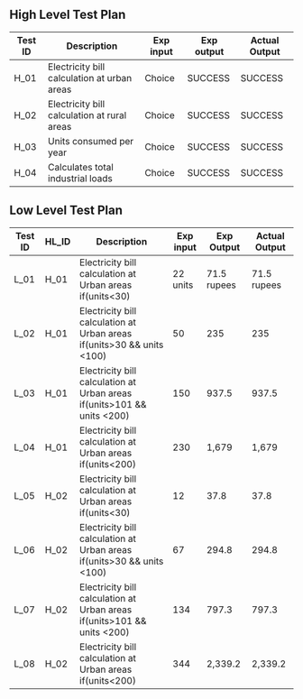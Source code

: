 ##  High Level Test Plan

|**Test ID**|**Description**|**Exp input**|**Exp output**|**Actual Output**|
|----|----|----|---|---|
|H_01|	Electricity bill calculation at urban areas|	Choice|SUCCESS|	SUCCESS
|H_02|	Electricity bill calculation at rural areas|	Choice|	SUCCESS|	SUCCESS
|H_03|	Units consumed per year|	Choice|	SUCCESS|	SUCCESS
|H_04|	Calculates total industrial loads|	Choice|	SUCCESS|	SUCCESS

## Low Level Test Plan

|**Test ID**|**HL_ID**|**Description**|**Exp input**|**Exp Output**|**Actual Output**|
|---|---|---|---|---|---|
|L_01|	H_01|	Electricity bill calculation at Urban areas if(units<30)|	22 units|	71.5 rupees|	71.5 rupees
|L_02|	H_01|	Electricity bill calculation at Urban areas if(units>30 && units <100)|	50|	235|	235
|L_03|	H_01|	Electricity bill calculation at Urban areas if(units>101 && units <200)|	150|	937.5|	937.5
|L_04|	H_01|	Electricity bill calculation at Urban areas if(units<200)|	230|	1,679	|1,679
|L_05|	H_02|	Electricity bill calculation at Urban areas if(units<30)|	12	|37.8  |   37.8
|L_06|	H_02|	Electricity bill calculation at Urban areas if(units>30 && units <100)|	67	|294.8	|294.8
|L_07|	H_02|	Electricity bill calculation at Urban areas if(units>101 && units <200)|	134|	797.3	|797.3
|L_08|	H_02|	Electricity bill calculation at Urban areas if(units<200)|	344	|2,339.2| 2,339.2

